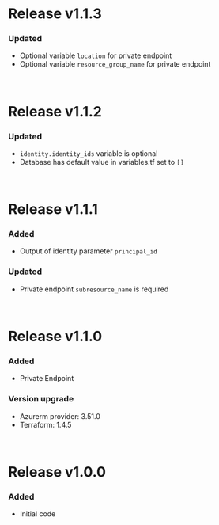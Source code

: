 # Release v1.1.3
### Updated
- Optional variable `location` for private endpoint
- Optional variable `resource_group_name` for private endpoint

&nbsp;

# Release v1.1.2
### Updated
- `identity.identity_ids` variable is optional
- Database has default value in variables.tf set to `[]`

&nbsp;

# Release v1.1.1
### Added
- Output of identity parameter `principal_id`
### Updated
- Private endpoint `subresource_name` is required

&nbsp;

# Release v1.1.0
### Added
- Private Endpoint
### Version upgrade
- Azurerm provider: 3.51.0
- Terraform: 1.4.5

&nbsp;

# Release v1.0.0
### Added
- Initial code